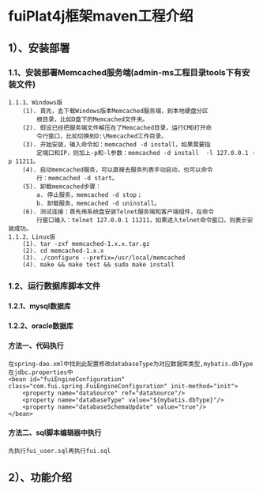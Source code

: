 # fuiPlat4j框架maven工程介绍
## 1）、安装部署
### 1.1、安装部署Memcached服务端(admin-ms工程目录tools下有安装文件)
    1.1.1、Windows版
        (1). 首先，去下载Windows版本Memcached服务端，到本地硬盘分区
            根目录，比如D盘下的Memcached文件夹。
        (2). 假设已经把服务端文件解压在了Memcached目录，运行CMD打开命
            令行窗口，比如切换到D:\Memcached工作目录。
        (3). 开始安装，输入命令如：memcached -d install，如果需要指
            定端口和IP，则加上-p和-l参数：memcached -d install  -l 127.0.0.1 -p 11211。
        (4). 启动memcached服务，可以直接去服务列表手动启动，也可以命令
            行：memcached -d start。
        (5). 卸载memcached步骤：
            a. 停止服务，memcached -d stop；
            b. 卸载服务，memcached -d uninstall。
        (6). 测试连接：首先用系统盘安装Telnet服务端和客户端组件，在命令
            行窗口输入：telnet 127.0.0.1 11211，如果进入telnet命令窗口，则表示安装成功。
    1.1.2、Linux版
        (1). tar -zxf memcached-1.x.x.tar.gz
        (2). cd memcached-1.x.x
        (3). ./configure --prefix=/usr/local/memcached
        (4). make && make test && sudo make install
### 1.2、运行数据库脚本文件
#### 1.2.1、mysql数据库
#### 1.2.2、oracle数据库
#### 方法一、代码执行
    在spring-dao.xml中找到此配置修改databaseType为对应数据库类型,mybatis.dbType在jdbc.properties中
    <bean id="fuiEngineConfiguration" class="com.fui.spring.FuiEngineConfiguration" init-method="init">
        <property name="dataSource" ref="dataSource"/>
        <property name="databaseType" value="${mybatis.dbType}"/>
        <property name="databaseSchemaUpdate" value="true"/>
    </bean>
#### 方法二、sql脚本编辑器中执行
    先执行fui_user.sql再执行fui.sql
## 2）、功能介绍
